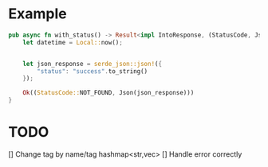 # Example
```RUST
pub async fn with_status() -> Result<impl IntoResponse, (StatusCode, Json<serde_json::Value>)> {
    let datetime = Local::now();


    let json_response = serde_json::json!({
        "status": "success".to_string()
    });

    Ok((StatusCode::NOT_FOUND, Json(json_response)))
}
````

# TODO
[] Change tag by name/tag hashmap<str,vec<str>>
[] Handle error correctly